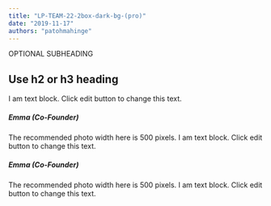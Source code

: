 ```yaml
---
title: "LP-TEAM-22-2box-dark-bg-(pro)"
date: "2019-11-17"
authors: "patohmahinge"
---
```


OPTIONAL SUBHEADING

## Use h2 or h3 heading

I am text block. Click edit button to change this text.

##### Emma (Co-Founder)

The recommended photo width here is 500 pixels. I am text block. Click edit button to change this text.

##### Emma (Co-Founder)

The recommended photo width here is 500 pixels. I am text block. Click edit button to change this text.

